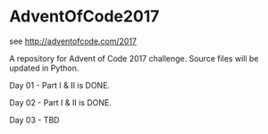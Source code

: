 # AdventOfCode2017
see http://adventofcode.com/2017

A repository for Advent of Code 2017 challenge. Source files will be updated in Python.

Day 01 - Part I & II is DONE.

Day 02 - Part I & II is DONE.

Day 03 - TBD
